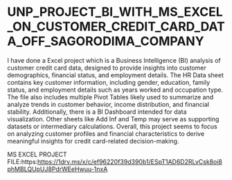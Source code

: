 # UNP_PROJECT_BI_WITH_MS_EXCEL_ON_CUSTOMER_CREDIT_CARD_DATA_OFF_SAGORODIMA_COMPANY

I have done a Excel project which is a Business Intelligence (BI) analysis of customer credit card data, designed to provide insights into customer demographics, financial status, and employment details. The HR Data sheet contains key customer information, including gender, education, family status, and employment details such as years worked and occupation type. The file also includes multiple Pivot Tables likely used to summarize and analyze trends in customer behavior, income distribution, and financial stability. Additionally, there is a BI Dashboard intended for data visualization. Other sheets like Add Inf and Temp may serve as supporting datasets or intermediary calculations. Overall, this project seems to focus on analyzing customer profiles and financial characteristics to derive meaningful insights for credit card-related decision-making.

MS EXCEL PROJECT FILE:https:https://1drv.ms/x/c/ef96220f39d390b1/ESpT1AD6D2RLvCsk8oi8phMBLQUpUJ8PdrWEeHwuu-1nxA

